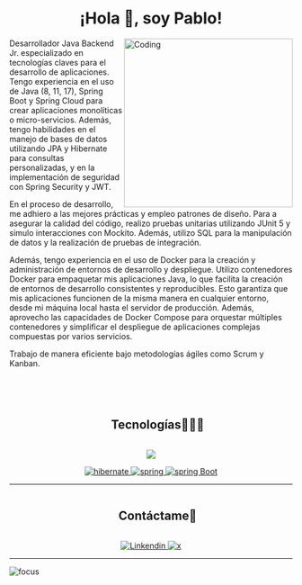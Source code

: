 <h1 align="center">¡Hola 👋, soy Pablo!</h1>
<img align="right" alt="Coding" width="300" src="https://github.com/JPabloAviOli/JPabloAviOLi/assets/142755343/f5c33246-b293-4a78-b434-a741767d6db8">

 <p>Desarrollador Java Backend Jr. especializado en tecnologías claves para el desarrollo de aplicaciones. Tengo experiencia en el uso de Java (8, 11, 17), Spring Boot y Spring Cloud para crear aplicaciones monolíticas o micro-servicios. Además, tengo habilidades en el manejo de bases de datos utilizando JPA y Hibernate para consultas personalizadas, y en la implementación de seguridad con Spring Security y JWT.

En el proceso de desarrollo, me adhiero a las mejores prácticas y empleo patrones de diseño. Para
a asegurar la calidad del código, realizo pruebas unitarias utilizando JUnit 5 y simulo interacciones con Mockito. Además, utilizo SQL para la manipulación de datos y la realización de pruebas de integración.

Además, tengo experiencia en el uso de Docker para la creación y administración de entornos de desarrollo y despliegue. Utilizo contenedores Docker para empaquetar mis aplicaciones Java, lo que facilita la creación de entornos de desarrollo consistentes y reproducibles. Esto garantiza que mis aplicaciones funcionen de la misma manera en cualquier entorno, desde mi máquina local hasta el servidor de producción. Además, aprovecho las capacidades de Docker Compose para orquestar múltiples contenedores y simplificar el despliegue de aplicaciones complejas compuestas por varios servicios.

Trabajo de manera eficiente bajo metodologías ágiles como Scrum y Kanban.</p>

<p align="left"> <a href="https://twitter.com/" target="blank"><img src="https://img.shields.io/twitter/follow/?logo=twitter&style=for-the-badge" alt="" /></a> </p>

<!--h1 without bottom border-->
<br>
<div id="user-content-toc">
  <ul align="center">
    <summary><h2 style="display: inline-block">Tecnologías👨🏻‍💻</h2></summary>
  </ul>
</div>
<!--tech stack icons-->

<p align="center">
  <a href="https://skillicons.dev">
    <img src="https://skillicons.dev/icons?i=git,css,github,html,idea,java,docker,hibernate,mysql,postgresql,spring,eclipse,postman,vscode&perline=14" />
  </a>
   <p align="center">
     <a href="https://hibernate.org/" target="_blank"> 
    <img src="https://img.shields.io/badge/hibernate-59666C.svg?style=for-the-badge&logo=hibernate&logoColor=white" alt="hibernate " /> 
  </a>
    <a href="https://spring.io/" target="_blank"> 
      <img src="https://img.shields.io/badge/spring%20security-6DB33F.svg?style=for-the-badge&logo=spring&logoColor=white" alt="spring" /> 
  </a>
  <a href="https://spring.io/" target="_blank"> 
    <img src="https://img.shields.io/badge/spring%20boot-6DB33F.svg?style=for-the-badge&logo=springboot&logoColor=white" alt="spring Boot" /> 
 
  </p>
</p>
<p align="center">
  

</p>
 
----
<!-- Connect with me -->
<!--h2 without bottom border-->
<div id="user-content-toc">
  <ul align="center">
    <summary><h2 style="display: inline-block">Contáctame🤝</h2></summary>
  </ul>
</div>

<div style="margin-top:10px" align="center">

  <div>
    <a  href="www.linkedin.com/in/pablo-avila-olivar" target="_blank">
      <img src="https://img.shields.io/badge/Linked%20In-0A66C2.svg?style=for-the-badge&logo=linkedin&logoColor=white" alt="Linkendin"/>
    </a>
    <a href="https://twitter.com/DevJpao" target="_blank">
      <img src="https://img.shields.io/badge/Twitter-1DA1F2.svg?style=for-the-badge&logo=twitter&logoColor=white" alt="x"/>
    </a>
  </div>
</div>

----


![focus](https://img.shields.io/badge/backend-brightgreen)
<br />








